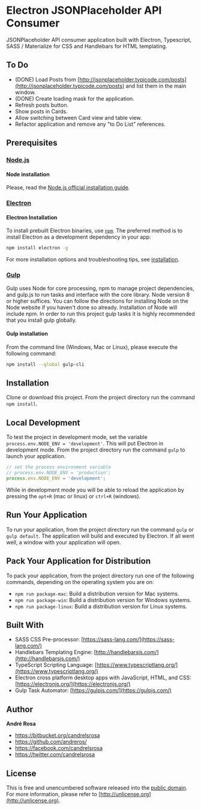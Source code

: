 # Electron JSONPlaceholder API Consumer

JSONPlaceholder API consumer application built with Electron, Typescript, SASS / Materialize for CSS and Handlebars for HTML templating.

## To Do

* (DONE) Load Posts from [http://jsonplaceholder.typicode.com/posts](http://jsonplaceholder.typicode.com/posts) and list them in the main window.
* (DONE) Create loading mask for the application.
* Refresh posts button.
* Show posts in Cards.
* Allow switching between Card view and table view.
* Refactor application and remove any "to Do List" references.


## Prerequisites

### [Node.js](https://nodejs.org/en/download/)

#### Node installation

Please, read the [Node.js official installation guide](https://github.com/nodejs/node/wiki/Installation).

### [Electron](https://electronjs.org/)

#### Electron Installation

To install prebuilt Electron binaries, use [`npm`](https://docs.npmjs.com/).
The preferred method is to install Electron as a development dependency in your
app:

```sh
npm install electron -g
```

For more installation options and troubleshooting tips, see
[installation](https://github.com/electron/electron/blob/master/docs/tutorial/installation.md).

### [Gulp](https://gulpjs.com/)

Gulp uses Node for core processing, npm to manage project dependencies, and gulp.js to run tasks and interface with the core library. Node version 8 or higher suffices. You can follow the directions for installing Node on the Node website if you haven't done so already. Installation of Node will include npm. In order to run this project gulp tasks it is highly recommended that you install gulp globally.

#### Gulp installation

From the command line (Windows, Mac or Linux), please execute the following command:

```sh
npm install --global gulp-cli
```

## Installation

Clone or download this project. From the project directory run the command `npm install`.


## Local Development

To test the project in development mode, set the variable `process.env.NODE_ENV = 'development'`. This will put
Electron in development mode. From the project directory run the command `gulp` to launch your application.

```javascript
// set the process environment variable
// process.env.NODE_ENV = 'production';
process.env.NODE_ENV = 'development';
```

While in development mode you will be able to reload the application by pressing the `opt+R` (mac or linux) or
`ctrl+R` (windows).

## Run Your Application

To run your application, from the project directory run the command `gulp` or `gulp default`. The application
will build and executed by Electron. If all went well, a window with your application will open.

## Pack Your Application for Distribution

To pack your application, from the project directory run one of the following commands, depending on the operating
system you are on:

*  `npm run package-mac`: Build a distribution version for Mac systems.
*  `npm run package-win`: Build a distribution version for Windows systems.
*  `npm run package-linux`: Build a distribution version for Linux systems.


## Built With

*  SASS CSS Pre-processor: [https://sass-lang.com/](https://sass-lang.com/)
*  Handlebars Templating Engine: [http://handlebarsjs.com/](http://handlebarsjs.com/)
*  TypeScript Scripting Language: [https://www.typescriptlang.org/](https://www.typescriptlang.org/)
*  Electron cross platform desktop apps with JavaScript, HTML, and CSS: [https://electronjs.org/](https://electronjs.org/)
*  Gulp Task Automator: [https://gulpjs.com/](https://gulpjs.com/)


## Author

**André Rosa**

* <https://bitbucket.org/candrelsrosa>
* <https://github.com/andreros/>
* <https://facebook.com/candrelsrosa>
* <https://twitter.com/candrelsrosa>


## License

This is free and unencumbered software released into the [public domain](UNLICENSE.txt). For more information,
please refer to [http://unlicense.org](http://unlicense.org).

